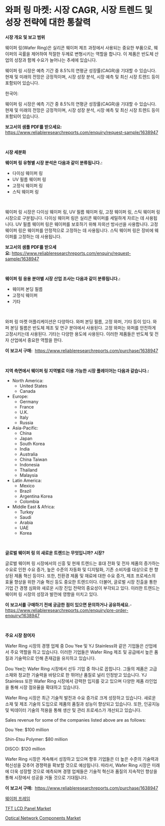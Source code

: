<p><h1>와퍼 링 마켓: 시장 CAGR, 시장 트렌드 및 성장 전략에 대한 통찰력</h1></p><p><strong>시장 개요 및 보고 범위</strong></p>
<p><p>웨이퍼 링(Wafer Ring)은 실리콘 웨이퍼 제조 과정에서 사용되는 중요한 부품으로, 웨이퍼의 곡률을 제어하여 적절한 두께로 변형시키는 역할을 합니다. 이 제품은 반도체 산업의 성장과 함께 수요가 늘어나는 추세에 있습니다. </p><p>웨이퍼 링 시장은 예측 기간 중 8.5%의 연평균 성장률(CAGR)을 기대할 수 있습니다. 현재 및 미래의 전망은 긍정적이며, 시장 성장 분석, 시장 예측 및 최신 시장 트렌드 등이 포함되어 있습니다.</p><p>한국어:</p><p>웨이퍼 링 시장은 예측 기간 중 8.5%의 연평균 성장률(CAGR)을 기대할 수 있습니다. 현재 및 미래의 전망은 긍정적이며, 시장 성장 분석, 시장 예측 및 최신 시장 트렌드 등이 포함되어 있습니다.</p></p>
<p><strong>보고서의 샘플 PDF를 받으세요:</strong> <a href="https://www.reliableresearchreports.com/enquiry/request-sample/1638947">https://www.reliableresearchreports.com/enquiry/request-sample/1638947</a></p>
<p>&nbsp;</p>
<p><strong>시장 세분화</strong></p>
<p><strong>웨이퍼 링 유형별 시장 분석은 다음과 같이 분류됩니다.:</strong></p>
<p><ul><li>다이싱 웨이퍼 링</li><li>UV 필름 웨이퍼 링</li><li>고정식 웨이퍼 링</li><li>스틱 웨이퍼 링</li></ul></p>
<p>&nbsp;</p>
<p><p>웨이퍼 링 시장은 다이싱 웨이퍼 링, UV 필름 웨이퍼 링, 고정 웨이퍼 링, 스틱 웨이퍼 링 시장으로 구분됩니다. 다이싱 웨이퍼 링은 실리콘 웨이퍼를 세밀하게 자르는 데 사용됩니다. UV 필름 웨이퍼 링은 웨이퍼를 보호하기 위해 자외선 방사선을 사용합니다. 고정 웨이퍼 링은 웨이퍼를 안정적으로 고정하는 데 사용됩니다. 스틱 웨이퍼 링은 장비에 웨이퍼를 고정하는 데 사용됩니다.</p></p>
<p><strong>보고서의 샘플 PDF를 받으세요:</strong>&nbsp;<a href="https://www.reliableresearchreports.com/enquiry/request-sample/1638947">https://www.reliableresearchreports.com/enquiry/request-sample/1638947</a></p>
<p>&nbsp;</p>
<p><strong> 웨이퍼 링 응용 분야별 시장 산업 조사는 다음과 같이 분류됩니다.:</strong></p>
<p><ul><li>웨이퍼 본딩 필름</li><li>고정식 웨이퍼</li><li>기타</li></ul></p>
<p>&nbsp;</p>
<p><p>와퍼 링 마켓 어플리케이션은 다양하다. 와퍼 본딩 필름, 고정 와퍼, 기타 등이 있다. 와퍼 본딩 필름은 반도체 제조 및 연구 분야에서 사용된다. 고정 와퍼는 와퍼를 안전하게 고정시키는데 사용된다. 기타는 다양한 용도에 사용된다. 이러한 제품들은 반도체 및 전자 산업에서 중요한 역할을 한다.</p></p>
<p><strong>이 보고서 구매:</strong>&nbsp; <a href="https://www.reliableresearchreports.com/purchase/1638947">https://www.reliableresearchreports.com/purchase/1638947</a></p>
<p>&nbsp;</p>
<p><strong>지역 측면에서 웨이퍼 링 지역별로 이용 가능한 시장 플레이어는 다음과 같습니다.:</strong></p>
<p><ul>
    <li>
        North America:
        <ul>
            <li>United States</li>
            <li>Canada</li>
        </ul>
    </li>
    <li>
        Europe:
        <ul>
            <li>Germany</li>
            <li>France</li>
            <li>U.K.</li>
            <li>Italy</li>
            <li>Russia</li>
        </ul>
    </li>
    <li>
        Asia-Pacific:
        <ul>
            <li>China</li>
            <li>Japan</li>
            <li>South Korea</li>
            <li>India</li>
            <li>Australia</li>
            <li>China Taiwan</li>
            <li>Indonesia</li>
            <li>Thailand</li>
            <li>Malaysia</li>
        </ul>
    </li>
    <li>
        Latin America:
        <ul>
            <li>Mexico</li>
            <li>Brazil</li>
            <li>Argentina Korea</li>
            <li>Colombia</li>
        </ul>
    </li>
    <li>
        Middle East & Africa:
        <ul>
            <li>Turkey</li>
            <li>Saudi</li>
            <li>Arabia</li>
            <li>UAE</li>
            <li>Korea</li>
        </ul>
    </li>
    </ul></p>
<p>&nbsp;</p>
<p><strong>글로벌 웨이퍼 링 의 새로운 트렌드는 무엇입니까? 시장?</strong></p>
<p><p>글로벌 웨이퍼 링 시장에서의 신흥 및 현재 트렌드는 휴대 전화 및 전자 제품의 증가하는 수요로 인한 수요 증가, 높은 수준의 자동화 및 디지털화, 기존 소비자를 대상으로 한 향상된 제품 혁신 등이다. 또한, 친환경 제품 및 재료에 대한 수요 증가, 제조 프로세스의 효율 향상을 위한 기술 혁신 등도 중요한 트렌드이다. 더불어, 글로벌 시장 진출을 통한 기업 간 경쟁 심화와 새로운 시장 진입 전략의 중요성이 부각되고 있다. 이러한 트렌드는 웨이퍼 링 시장의 성장과 발전에 영향을 미치고 있다.</p></p>
<p><strong>이 보고서를 구매하기 전에 궁금한 점이 있으면 문의하거나 공유하세요.</strong>- <a href="https://www.reliableresearchreports.com/enquiry/pre-order-enquiry/1638947">https://www.reliableresearchreports.com/enquiry/pre-order-enquiry/1638947</a></p>
<p>&nbsp;</p>
<p><strong>주요 시장 참여자</strong></p>
<p><p>Wafer Ring 시장의 경쟁 업체 중 Dou Yee 및 YJ Stainless와 같은 기업들은 산업에서 주요 역할을 하고 있습니다. 이러한 기업들은 Wafer Ring 제조 및 공급에서 높은 품질과 기술력으로 인해 존재감을 유지하고 있습니다.</p><p>Dou Yee는 Wafer Ring 시장에서 선두 기업 중 하나로 꼽힙니다. 그들의 제품은 고급 소재와 정교한 기술력을 바탕으로 한 뛰어난 품질로 널리 인정받고 있습니다. YJ Stainless 또한 Wafer Ring 시장에서 강력한 입지를 갖고 있으며 다양한 제품 라인업을 통해 시장 점유율을 확대하고 있습니다.</p><p>Wafer Ring 시장은 최근 기술적 발전과 수요 증가로 크게 성장하고 있습니다. 새로운 소재 및 제조 기술의 도입으로 제품의 품질과 성능이 향상되고 있습니다. 또한, 인공지능 및 빅데이터 기술의 적용을 통해 생산 및 관리 프로세스가 개선되고 있습니다.</p><p>Sales revenue for some of the companies listed above are as follows:</p><p>Dou Yee: $100 million</p><p>Shin-Etsu Polymer: $80 million</p><p>DISCO: $120 million</p><p>Wafer Ring 시장은 계속해서 성장하고 있으며 향후 기업들은 더 높은 수준의 기술력과 혁신성을 갖추어 경쟁력을 확보할 것으로 예상됩니다. 따라서, Wafer Ring 시장은 미래에 더욱 성장할 것으로 예측되며 경쟁 업체들은 기술적 혁신과 품질의 지속적인 향상을 통해 시장에서 성공을 거둘 것으로 기대됩니다.</p></p>
<p><strong>이 보고서 구매:</strong>&nbsp;&nbsp;<a href="https://www.reliableresearchreports.com/purchase/1638947">https://www.reliableresearchreports.com/purchase/1638947</a></p>
<p><p><a href="https://github.com/CorEmtymerich56566/Market-Research-Report-List-1/blob/main/53787739266.md">웨이퍼 프레임</a></p><p><a href="https://github.com/kosella/Market-Research-Report-List-2/blob/main/tft-lcd-panel-market.md">TFT LCD Panel Market</a></p><p><a href="https://github.com/nathandecarvalho/Market-Research-Report-List-2/blob/main/optical-network-components-market.md">Optical Network Components Market</a></p></p>
